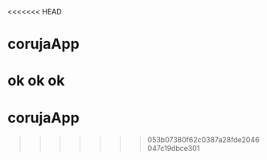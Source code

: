 <<<<<<< HEAD
# corujaApp
ok
ok
ok
=======
# corujaApp
>>>>>>> 053b07380f62c0387a28fde2046047c19dbce301
